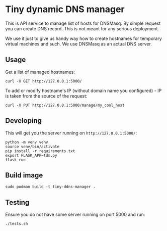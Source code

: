 Tiny dynamic DNS manager
========================

This is API service to manage list of hosts for DNSMasq. By simple
request you can create DNS record. This is not meant for any serious
deployment.

We use it just to give us handy way how to create hostnames for temporary
virtual machines and such. We use DNSMasq as an actual DNS server.

Usage
-----

Get a list of managed hostnames:

    curl -X GET http://127.0.0.1:5000/

To add or modify hostname's IP (without domain name you configured) - IP
is taken from the source of the request:

    curl -X PUT http://127.0.0.1:5000/manage/my_cool_host


Developing
----------

This will get you the server running on `http://127.0.0.1:5000/`:

    python -m venv venv
    source venv/bin/activate
    pip install -r requirements.txt
    export FLASK_APP=tdm.py
    flask run

Build image
-----------

    sudo podman build -t tiny-ddns-manager .

Testing
-------

Ensure you do not have some server running on port 5000 and run:

    ./tests.sh
